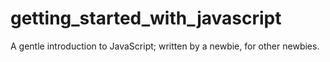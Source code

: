 # getting_started_with_javascript
A gentle introduction to JavaScript; written by a newbie, for other newbies.
